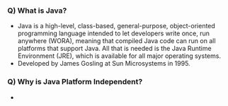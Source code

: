 ### Q) What is Java?
- Java is a high-level, class-based, general-purpose, object-oriented programming language intended to let developers write once, run anywhere (WORA), meaning that compiled Java code can run on all platforms that support Java. All that is needed is the Java Runtime Environment (JRE), which is available for all major operating systems.
- Developed by James Gosling at Sun Microsystems in 1995.

### Q) Why is Java Platform Independent?
- 
